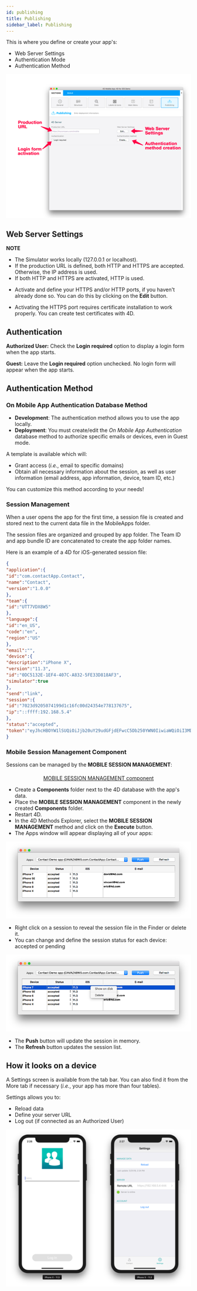 ```yaml
---
id: publishing
title: Publishing
sidebar_label: Publishing
---
```


This is where you define or create your app's:
* Web Server Settings
* Authentication Mode 
* Authentication Method

![Publishing section](assets/project-editor/Publishing-section-4D-for-iOS.png)


## Web Server Settings


 <div markdown="1" class = "tips">

**NOTE**

* The Simulator works locally (127.0.0.1 or localhost).
* If the production URL is defined, both HTTP and HTTPS are accepted. Otherwise, the IP address is used.
* If both HTTP and HTTPS are activated, HTTP is used.
</div>


* Activate and define your HTTPS and/or HTTP ports, if you haven't already done so. You can do this by clicking on the **Edit** button.

* Activating the HTTPS port requires certificate installation to work properly. You can create test certificates with 4D.


## Authentication

**Authorized User:** Check the **Login required** option to display a login form when the app starts.

**Guest:** Leave the **Login required** option unchecked. No login form will appear when the app starts.


## Authentication Method


### On Mobile App Authentication Database Method

* **Development**: The authentication method allows you to use the app locally. 
* **Deployment**: You must create/edit the *On Mobile App Authentication* database method to authorize specific emails or devices, even in Guest mode.

A template is available which will:
* Grant access (*i.e.*, email to specific domains) 
* Obtain all necessary information about the session, as well as user information (email address, app information, device, team ID, etc.)

You can customize this method according to your needs! 



### Session Management

When a user opens the app for the first time, a session file is created and stored next to the current data file in the MobileApps folder. 

The session files are organized and grouped by app folder. The Team ID and app bundle ID are concatenated to create the app folder names.

Here is an example of a 4D for iOS-generated session file:

```json
{
"application":{
"id":"com.contactApp.Contact",
"name":"Contact",
"version":"1.0.0"
},
"team":{
"id":"UTT7VDX8W5"
},
"language":{
"id":"en_US",
"code":"en",
"region":"US"
},
"email":"",
"device":{
"description":"iPhone X",
"version":"11.3",
"id":"0DC5132E-1EF4-407C-A832-5FE33D818AF3",
"simulator":true
},
"send":"link",
"session":{
"id":"7023d9205074199d1c16fc00d24354e778137675",
"ip":"::ffff:192.168.5.4"
},
"status":"accepted",
"token":"eyJhcHBOYW1lSUQiOiJjb20uY29udGFjdEFwcC5Db250YWN0IiwiaWQiOiI3MDIzZDkyMDUwNzQxOTlkMWMxNmZjMDBkMjQzNTRlNzc4MTM3Njc1IiwidGVhbUlEIjoiVVRUN1ZEWDhXNSJ9"
}

```

### Mobile Session Management Component

Sessions can be managed by the **MOBILE SESSION MANAGEMENT**:

<div markdown="1" style="text-align: center; margin-top: 20px">
<a class="button"
href="../assets/session-management/MOBILE-SESSION-MANAGEMENT.zip">MOBILE SESSION MANAGEMENT component</a>
</div>

* Create a **Components** folder next to the 4D database with the app's data. 
* Place the **MOBILE SESSION MANAGEMENT** component in the newly created **Components** folder.
* Restart 4D.  
* In the 4D Methods Explorer, select the **MOBILE SESSION MANAGEMENT** method and click on the **Execute** button. 
* The Apps window will appear displaying all of your apps: 

![Mobile App Session Management](assets/session-management/Mobile-App-Session-Management.png)

* Right click on a session to reveal the session file in the Finder or delete it.
* You can change and define the session status for each device: accepted or pending


![Mobile App Session selection](assets/session-management/Mobile-App-Session-Management-selected.png)

* The **Push** button will update the session in memory.
* The **Refresh** button updates the session list. 



## How it looks on a device


A Settings screen is available from the tab bar. You can also find it from the More tab if necessary (*i.e.*, your app has more than four tables).

Settings allows you to:
* Reload data
* Define your server URL
* Log out (if connected as an Authorized User)

![Login & Settings screen](assets/project-editor/Login-Settings-screen-Publishing-section-4D-for-iOS.png)


